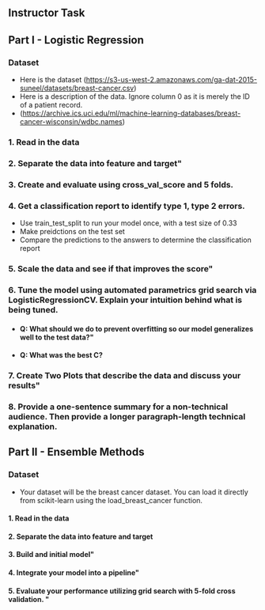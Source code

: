 
## Instructor Task

## Part I - Logistic Regression
### Dataset 
 - Here is the dataset (https://s3-us-west-2.amazonaws.com/ga-dat-2015-suneel/datasets/breast-cancer.csv)
 - Here is a description of the data. Ignore column 0 as it is merely the ID of a patient record.
 - (https://archive.ics.uci.edu/ml/machine-learning-databases/breast-cancer-wisconsin/wdbc.names)
### 1. Read in the data

### 2. Separate the data into feature and target"

### 3. Create and evaluate using cross_val_score and 5 folds.

### 4. Get a classification report to identify type 1, type 2 errors. 
 - Use train_test_split to run your model once, with a test size of 0.33
 - Make preidctions on the test set
 - Compare the predictions to the answers to determine the classification report

### 5. Scale the data and see if that improves the score"

### 6. Tune the model using automated parametrics grid search via LogisticRegressionCV. Explain your intuition behind what is being tuned.

 - #### Q: What should we do to prevent overfitting so our model generalizes well to the test data?"
 - #### Q: What was the best C?

### 7. Create Two Plots that describe the data and discuss your results"

### 8. Provide a one-sentence summary for a non-technical audience. Then provide a longer paragraph-length technical explanation.

## Part II - Ensemble Methods

### Dataset
- Your dataset will be the breast cancer dataset. You can load it directly from scikit-learn using the load_breast_cancer function.
#### 1. Read in the data

#### 2. Separate the data into feature and target

#### 3. Build and initial model"

#### 4. Integrate your model into a pipeline"

#### 5. Evaluate your performance utilizing grid search with 5-fold cross validation. "


